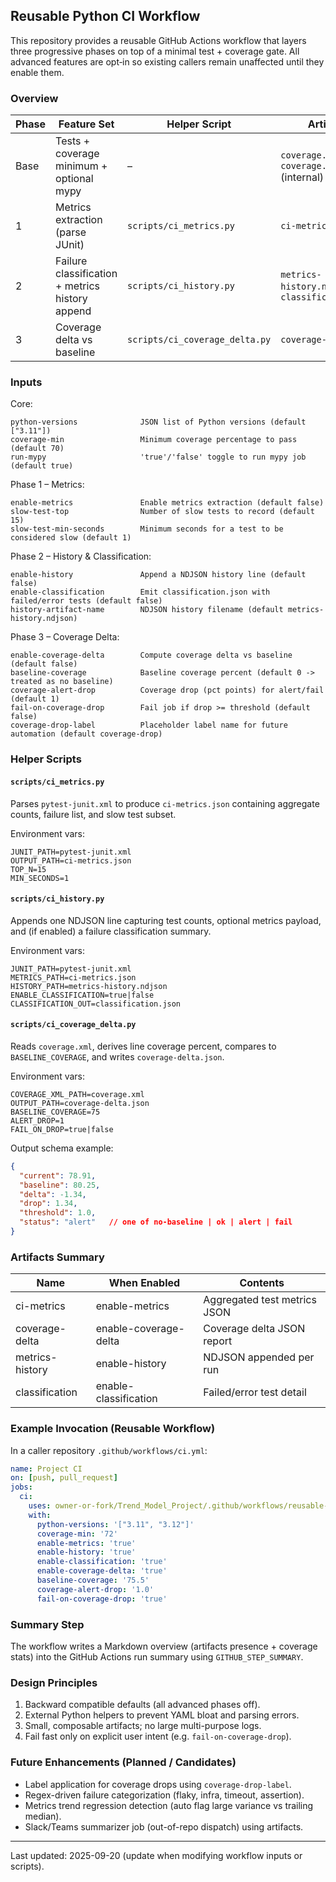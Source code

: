 ## Reusable Python CI Workflow

This repository provides a reusable GitHub Actions workflow that layers three progressive phases on top of a minimal test + coverage gate. All advanced features are opt‑in so existing callers remain unaffected until they enable them.

### Overview

| Phase | Feature Set | Helper Script | Artifacts |
|-------|-------------|---------------|-----------|
| Base  | Tests + coverage minimum + optional mypy | – | `coverage.xml`, `coverage.json` (internal) |
| 1     | Metrics extraction (parse JUnit) | `scripts/ci_metrics.py` | `ci-metrics.json` |
| 2     | Failure classification + metrics history append | `scripts/ci_history.py` | `metrics-history.ndjson`, `classification.json` |
| 3     | Coverage delta vs baseline | `scripts/ci_coverage_delta.py` | `coverage-delta.json` |

### Inputs

Core:
```
python-versions              JSON list of Python versions (default ["3.11"]) 
coverage-min                 Minimum coverage percentage to pass (default 70)
run-mypy                     'true'/'false' toggle to run mypy job (default true)
```

Phase 1 – Metrics:
```
enable-metrics               Enable metrics extraction (default false)
slow-test-top                Number of slow tests to record (default 15)
slow-test-min-seconds        Minimum seconds for a test to be considered slow (default 1)
```

Phase 2 – History & Classification:
```
enable-history               Append a NDJSON history line (default false)
enable-classification        Emit classification.json with failed/error tests (default false)
history-artifact-name        NDJSON history filename (default metrics-history.ndjson)
```

Phase 3 – Coverage Delta:
```
enable-coverage-delta        Compute coverage delta vs baseline (default false)
baseline-coverage            Baseline coverage percent (default 0 -> treated as no baseline)
coverage-alert-drop          Coverage drop (pct points) for alert/fail (default 1)
fail-on-coverage-drop        Fail job if drop >= threshold (default false)
coverage-drop-label          Placeholder label name for future automation (default coverage-drop)
```

### Helper Scripts

#### `scripts/ci_metrics.py`
Parses `pytest-junit.xml` to produce `ci-metrics.json` containing aggregate counts, failure list, and slow test subset.

Environment vars:
```
JUNIT_PATH=pytest-junit.xml
OUTPUT_PATH=ci-metrics.json
TOP_N=15
MIN_SECONDS=1
```

#### `scripts/ci_history.py`
Appends one NDJSON line capturing test counts, optional metrics payload, and (if enabled) a failure classification summary.

Environment vars:
```
JUNIT_PATH=pytest-junit.xml
METRICS_PATH=ci-metrics.json
HISTORY_PATH=metrics-history.ndjson
ENABLE_CLASSIFICATION=true|false
CLASSIFICATION_OUT=classification.json
```

#### `scripts/ci_coverage_delta.py`
Reads `coverage.xml`, derives line coverage percent, compares to `BASELINE_COVERAGE`, and writes `coverage-delta.json`.

Environment vars:
```
COVERAGE_XML_PATH=coverage.xml
OUTPUT_PATH=coverage-delta.json
BASELINE_COVERAGE=75
ALERT_DROP=1
FAIL_ON_DROP=true|false
```

Output schema example:
```json
{
  "current": 78.91,
  "baseline": 80.25,
  "delta": -1.34,
  "drop": 1.34,
  "threshold": 1.0,
  "status": "alert"   // one of no-baseline | ok | alert | fail
}
```

### Artifacts Summary

| Name              | When Enabled | Contents |
|-------------------|--------------|----------|
| ci-metrics        | enable-metrics | Aggregated test metrics JSON |
| coverage-delta    | enable-coverage-delta | Coverage delta JSON report |
| metrics-history   | enable-history | NDJSON appended per run |
| classification    | enable-classification | Failed/error test detail |

### Example Invocation (Reusable Workflow)

In a caller repository `.github/workflows/ci.yml`:
```yaml
name: Project CI
on: [push, pull_request]
jobs:
  ci:
    uses: owner-or-fork/Trend_Model_Project/.github/workflows/reusable-ci-python.yml@phase-2-dev
    with:
      python-versions: '["3.11", "3.12"]'
      coverage-min: '72'
      enable-metrics: 'true'
      enable-history: 'true'
      enable-classification: 'true'
      enable-coverage-delta: 'true'
      baseline-coverage: '75.5'
      coverage-alert-drop: '1.0'
      fail-on-coverage-drop: 'true'
```

### Summary Step
The workflow writes a Markdown overview (artifacts presence + coverage stats) into the GitHub Actions run summary using `GITHUB_STEP_SUMMARY`.

### Design Principles
1. Backward compatible defaults (all advanced phases off).
2. External Python helpers to prevent YAML bloat and parsing errors.
3. Small, composable artifacts; no large multi-purpose logs.
4. Fail fast only on explicit user intent (e.g. `fail-on-coverage-drop`).

### Future Enhancements (Planned / Candidates)
* Label application for coverage drops using `coverage-drop-label`.
* Regex-driven failure categorization (flaky, infra, timeout, assertion).
* Metrics trend regression detection (auto flag large variance vs trailing median).
* Slack/Teams summarizer job (out-of-repo dispatch) using artifacts.

---
Last updated: 2025-09-20 (update when modifying workflow inputs or scripts).
